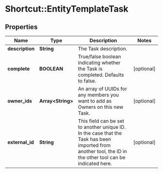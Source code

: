 # Shortcut::EntityTemplateTask

## Properties
Name | Type | Description | Notes
------------ | ------------- | ------------- | -------------
**description** | **String** | The Task description. | 
**complete** | **BOOLEAN** | True/false boolean indicating whether the Task is completed. Defaults to false. | [optional] 
**owner_ids** | **Array&lt;String&gt;** | An array of UUIDs for any members you want to add as Owners on this new Task. | [optional] 
**external_id** | **String** | This field can be set to another unique ID. In the case that the Task has been imported from another tool, the ID in the other tool can be indicated here. | [optional] 

